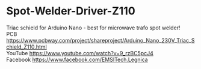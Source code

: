 # Spot-Welder-Driver-Z110
Triac schield for Arduino Nano - best for microwave trafo spot welder!<br>
PCB https://www.pcbway.com/project/shareproject/Arduino_Nano_230V_Triac_Schield_Z110.html<br>
YouTube https://www.youtube.com/watch?v=9_rzBC5pcJ4<br>
Facebook https://www.facebook.com/EMSITech.Legnica<br>
